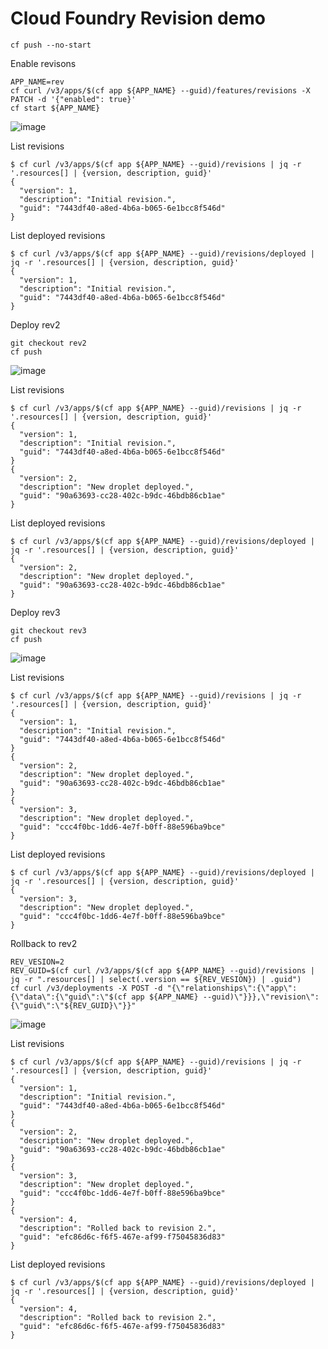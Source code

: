 # Cloud Foundry Revision demo

```
cf push --no-start
```

Enable revisons

```
APP_NAME=rev
cf curl /v3/apps/$(cf app ${APP_NAME} --guid)/features/revisions -X PATCH -d '{"enabled": true}'
cf start ${APP_NAME}
```

![image](https://user-images.githubusercontent.com/106908/60381572-e38b3f80-9a91-11e9-90b4-15864f3e3388.png)

List revisions

```
$ cf curl /v3/apps/$(cf app ${APP_NAME} --guid)/revisions | jq -r '.resources[] | {version, description, guid}'
{
  "version": 1,
  "description": "Initial revision.",
  "guid": "7443df40-a8ed-4b6a-b065-6e1bcc8f546d"
}
```

List deployed revisions

```
$ cf curl /v3/apps/$(cf app ${APP_NAME} --guid)/revisions/deployed | jq -r '.resources[] | {version, description, guid}'
{
  "version": 1,
  "description": "Initial revision.",
  "guid": "7443df40-a8ed-4b6a-b065-6e1bcc8f546d"
}
```

Deploy rev2

```
git checkout rev2
cf push
```

![image](https://user-images.githubusercontent.com/106908/60381521-0ec15f00-9a91-11e9-9f49-5c0abc93f7b2.png)

List revisions

```
$ cf curl /v3/apps/$(cf app ${APP_NAME} --guid)/revisions | jq -r '.resources[] | {version, description, guid}'
{
  "version": 1,
  "description": "Initial revision.",
  "guid": "7443df40-a8ed-4b6a-b065-6e1bcc8f546d"
}
{
  "version": 2,
  "description": "New droplet deployed.",
  "guid": "90a63693-cc28-402c-b9dc-46bdb86cb1ae"
}
```

List deployed revisions

```
$ cf curl /v3/apps/$(cf app ${APP_NAME} --guid)/revisions/deployed | jq -r '.resources[] | {version, description, guid}'
{
  "version": 2,
  "description": "New droplet deployed.",
  "guid": "90a63693-cc28-402c-b9dc-46bdb86cb1ae"
}
```

Deploy rev3

```
git checkout rev3
cf push
```

![image](https://user-images.githubusercontent.com/106908/60381430-cb1a2580-9a8f-11e9-8e33-6211c6c33449.png)

List revisions

```
$ cf curl /v3/apps/$(cf app ${APP_NAME} --guid)/revisions | jq -r '.resources[] | {version, description, guid}'
{
  "version": 1,
  "description": "Initial revision.",
  "guid": "7443df40-a8ed-4b6a-b065-6e1bcc8f546d"
}
{
  "version": 2,
  "description": "New droplet deployed.",
  "guid": "90a63693-cc28-402c-b9dc-46bdb86cb1ae"
}
{
  "version": 3,
  "description": "New droplet deployed.",
  "guid": "ccc4f0bc-1dd6-4e7f-b0ff-88e596ba9bce"
}
```

List deployed revisions

```
$ cf curl /v3/apps/$(cf app ${APP_NAME} --guid)/revisions/deployed | jq -r '.resources[] | {version, description, guid}'
{
  "version": 3,
  "description": "New droplet deployed.",
  "guid": "ccc4f0bc-1dd6-4e7f-b0ff-88e596ba9bce"
}
```

Rollback to rev2

```
REV_VESION=2
REV_GUID=$(cf curl /v3/apps/$(cf app ${APP_NAME} --guid)/revisions | jq -r ".resources[] | select(.version == ${REV_VESION}) | .guid")
cf curl /v3/deployments -X POST -d "{\"relationships\":{\"app\":{\"data\":{\"guid\":\"$(cf app ${APP_NAME} --guid)\"}}},\"revision\":{\"guid\":\"${REV_GUID}\"}}"
```

![image](https://user-images.githubusercontent.com/106908/60381521-0ec15f00-9a91-11e9-9f49-5c0abc93f7b2.png)

List revisions

```
$ cf curl /v3/apps/$(cf app ${APP_NAME} --guid)/revisions | jq -r '.resources[] | {version, description, guid}'
{
  "version": 1,
  "description": "Initial revision.",
  "guid": "7443df40-a8ed-4b6a-b065-6e1bcc8f546d"
}
{
  "version": 2,
  "description": "New droplet deployed.",
  "guid": "90a63693-cc28-402c-b9dc-46bdb86cb1ae"
}
{
  "version": 3,
  "description": "New droplet deployed.",
  "guid": "ccc4f0bc-1dd6-4e7f-b0ff-88e596ba9bce"
}
{
  "version": 4,
  "description": "Rolled back to revision 2.",
  "guid": "efc86d6c-f6f5-467e-af99-f75045836d83"
}
```

List deployed revisions

```
$ cf curl /v3/apps/$(cf app ${APP_NAME} --guid)/revisions/deployed | jq -r '.resources[] | {version, description, guid}'
{
  "version": 4,
  "description": "Rolled back to revision 2.",
  "guid": "efc86d6c-f6f5-467e-af99-f75045836d83"
}
```


